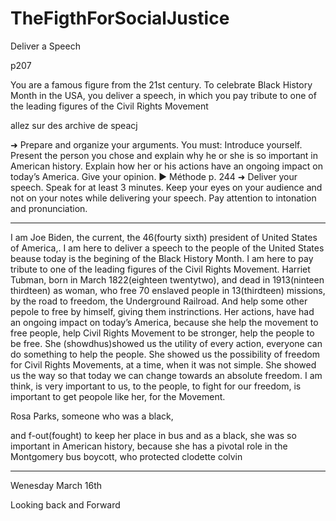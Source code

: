 # TheFigthForSocialJustice
Deliver a Speech


p207

You are a famous figure from the 21st century. To celebrate Black History Month in the USA, you deliver a speech, in which you pay tribute to one of the leading figures of the Civil Rights Movement


allez sur des archive de speacj


➜ Prepare and organize your arguments. You must:
Introduce yourself.
Present the person you chose and explain why he or she is so important in American history.
Explain how her or his actions have an ongoing impact on today’s America.
Give your opinion.
► Méthode p. 244
➜ Deliver your speech.
Speak for at least 3 minutes.
Keep your eyes on your audience and not on your notes while delivering your speech.
Pay attention to intonation and pronunciation.

---


I am Joe Biden, the current, the 46(fourty sixth) 
president of United States of America,.
I am here to deliver a speech to the people of the 
United States beause today is the begining of the Black 
History Month. I am here to pay tribute to one of 
the leading figures of the Civil Rights Movement. 
Harriet Tubman, born in March 1822(eighteen twentytwo),
and dead in 1913(ninteen thirdteen) as woman,
who free 70 enslaved people in 13(thirdteen) missions, 
by the road to freedom, the Underground Railroad.
And help some other pepole to free by himself, giving
them instrinctions.
Her actions, have had an ongoing impact on today’s America,
because she help the movement to free people, help 
Civil Rights Movement to be stronger, help the people
to be free.
She (showdhus)showed us the utility of every action,
everyone can do something to help the people.
She showed us the possibility of freedom for Civil Rights Movements, at a time,
when it was not simple. 
She showed us the way so that today we can change towards an absolute freedom.
I am think, is very important to us, to the people, 
to fight for our freedom, is important to get peopole like her, 
for the Movement. 









Rosa Parks, someone who was a black, 


and f-out(fought) to keep her place in bus and as a black, she was so important in American history, because she has a pivotal role in the Montgomery bus boycott, who protected
clodette colvin 

-----


Wenesday March 16th


Looking back and Forward
